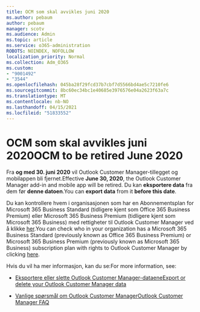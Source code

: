 ```yaml
---
title: OCM som skal avvikles juni 2020
ms.author: pebaum
author: pebaum
manager: scotv
ms.audience: Admin
ms.topic: article
ms.service: o365-administration
ROBOTS: NOINDEX, NOFOLLOW
localization_priority: Normal
ms.collection: Adm_O365
ms.custom:
- "9001492"
- "3544"
ms.openlocfilehash: 045ba28f29fcd37b7cbf7d5566bd4ae5c7210fe6
ms.sourcegitcommit: 8bc60ec34bc1e40685e3976576e04a2623f63a7c
ms.translationtype: MT
ms.contentlocale: nb-NO
ms.lasthandoff: 04/15/2021
ms.locfileid: "51833552"
---
```

# <a name="ocm-to-be-retired-june-2020"></a><span data-ttu-id="ef1a7-102">OCM som skal avvikles juni 2020</span><span class="sxs-lookup"><span data-stu-id="ef1a7-102">OCM to be retired June 2020</span></span>


<span data-ttu-id="ef1a7-103">Fra **og med 30. juni 2020** vil Outlook Customer Manager-tillegget og mobilappen bli fjernet.</span><span class="sxs-lookup"><span data-stu-id="ef1a7-103">Effective **June 30, 2020**, the Outlook Customer Manager add-in and mobile app will be retired.</span></span> <span data-ttu-id="ef1a7-104">Du kan  **eksportere data**  fra dem før  **denne datoen**.</span><span class="sxs-lookup"><span data-stu-id="ef1a7-104">You can  **export data**  from it  **before this date**.</span></span>  

<span data-ttu-id="ef1a7-105">Du kan kontrollere hvem i organisasjonen som har en Abonnementsplan for Microsoft 365 Business Standard (tidligere kjent som Office 365 Business Premium) eller Microsoft 365 Business Premium (tidligere kjent som Microsoft 365 Business) med rettigheter til Outlook Customer Manager ved å klikke [her](https://admin.microsoft.com/AdminPortal/Home?ref=/users).</span><span class="sxs-lookup"><span data-stu-id="ef1a7-105">You can check who in your organization has a Microsoft 365 Business Standard (previously known as Office 365 Business Premium) or Microsoft 365 Business Premium (previously known as Microsoft 365 Business) subscription plan with rights to Outlook Customer Manager by clicking [here](https://admin.microsoft.com/AdminPortal/Home?ref=/users).</span></span>

<span data-ttu-id="ef1a7-106">Hvis du vil ha mer informasjon, kan du se:</span><span class="sxs-lookup"><span data-stu-id="ef1a7-106">For more information, see:</span></span>

- [<span data-ttu-id="ef1a7-107">Eksportere eller slette Outlook Customer Manager-dataene</span><span class="sxs-lookup"><span data-stu-id="ef1a7-107">Export or delete your Outlook Customer Manager data</span></span>](https://support.office.com/article/1a421cb4-e8de-4b44-bfb8-710b92820439)

- [<span data-ttu-id="ef1a7-108">Vanlige spørsmål om Outlook Customer Manager</span><span class="sxs-lookup"><span data-stu-id="ef1a7-108">Outlook Customer Manager FAQ</span></span>](https://techcommunity.microsoft.com/t5/outlook-customer-manager/faq-frequently-asked-questions-about-outlook-customer-manager/m-p/29680)
